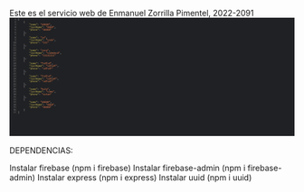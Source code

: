 Este es el servicio web de Enmanuel Zorrilla Pimentel, 2022-2091
![API-IMAGE](./API-IMAGE.png)

DEPENDENCIAS:

Instalar firebase (npm i firebase)
Instalar firebase-admin (npm i firebase-admin)
Instalar express (npm i express)
Instalar uuid (npm i uuid)
